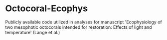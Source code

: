 # Octocoral-Ecophys
Publicly available code utilized in analyses for manuscript 'Ecophysiology of two mesophotic octocorals intended for restoration: Effects of light and temperature' (Lange et al.) 
